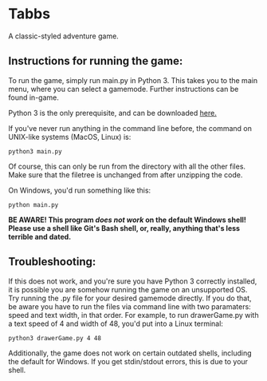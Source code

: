 # Tabbs
A classic-styled adventure game.

## Instructions for running the game:
To run the game, simply run main.py in Python 3. This takes you to the main menu, where you can select a gamemode. Further instructions can be found in-game.

Python 3 is the only prerequisite, and can be downloaded [here.](https://www.python.org/downloads/)

If you've never run anything in the command line before, the command on UNIX-like systems (MacOS, Linux) is:

```
python3 main.py
```

Of course, this can only be run from the directory with all the other files. Make sure that the filetree is unchanged from after unzipping the code.

On Windows, you'd run something like this:

```
python main.py
```
**BE AWARE! This program *does not work* on the default Windows shell! Please use a shell like Git's Bash shell, or, really, anything that's less terrible and dated.**

## Troubleshooting:
If this does not work, and you're sure you have Python 3 correctly installed, it is possible you are somehow running the game on an unsupported OS. Try running the .py file for your desired gamemode directly.
If you do that, be aware you have to run the files via command line with two paramaters: speed and text width, in that order.
For example, to run drawerGame.py with a text speed of 4 and width of 48, you'd put into a Linux terminal:
```
python3 drawerGame.py 4 48
```
Additionally, the game does not work on certain outdated shells, including the default for Windows. If you get stdin/stdout errors, this is due to your shell.